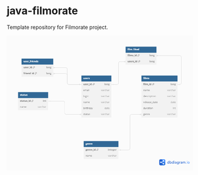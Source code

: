 # java-filmorate
Template repository for Filmorate project.

![прикладываю ER - диаграмму с таблицами БД](https://github.com/mitya5247/java-filmorate/blob/add-friends-likes/pictures/filmorate_diagram.png)
